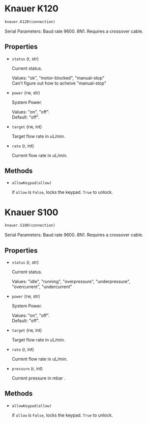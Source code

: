 Knauer K120
===========

```python
knauer.K120(connection)
```

Serial Parameters: Baud rate 9600. 8N1. Requires a crossover cable.

Properties
----------

 *	`status` (r, str)

	Current status.  

	Values: "ok", "motor-blocked", "manual-stop"  
	Can't figure out how to acheive "manual-stop"

 *	`power` (rw, str)
 
	System Power.  

	Values: "on", "off".  
	Default: "off".

 *	`target` (rw, int)

	Target flow rate in uL/min.

 *	`rate` (r, int)
 
	Current flow rate in uL/min.


Methods
-------

 *	`allowKeypad(allow)`

	if `allow` is `False`, locks the keypad. `True` to unlock.


Knauer S100
===========

```python
knauer.S100(connection)
```

Serial Parameters: Baud rate 9600. 8N1. Requires a crossover cable.

Properties
----------

 *	`status` (r, str)

	Current status.  

	Values: "idle", "running", "overpressure", "underpressure", "overcurrent", "undercurrent"

 *	`power` (rw, str)
 
	System Power.  

	Values: "on", "off".  
	Default: "off".

 *	`target` (rw, int)

	Target flow rate in uL/min.

 *	`rate` (r, int)

	Current flow rate in uL/min.

 *	`pressure` (r, int)

	Current pressure in mbar .

Methods
-------

 *	`allowKeypad(allow)`

	if `allow` is `False`, locks the keypad. `True` to unlock.

